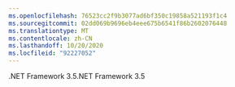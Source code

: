 ```yaml
---
ms.openlocfilehash: 76523cc2f9b3077ad6bf350c19858a521193f1c4
ms.sourcegitcommit: 02dd069b9696eb4eee675b6541f86b2602076448
ms.translationtype: MT
ms.contentlocale: zh-CN
ms.lasthandoff: 10/20/2020
ms.locfileid: "92227052"
---
```

<span data-ttu-id="2cda8-101">.NET Framework 3.5</span><span class="sxs-lookup"><span data-stu-id="2cda8-101">.NET Framework 3.5</span></span>